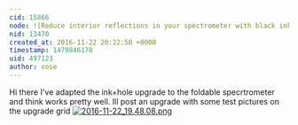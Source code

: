 ```yaml
---
cid: 15866
node: ![Reduce interior reflections in your spectrometer with black ink](../notes/warren/09-22-2016/reduce-interior-reflections-in-your-spectrometer-with-black-ink)
nid: 13470
created_at: 2016-11-22 20:22:50 +0000
timestamp: 1479846170
uid: 497123
author: xose
---
```


Hi there I've adapted the ink+hole upgrade to the foldable specrtrometer and think works pretty well. Ill post an upgrade with some test pictures on the upgrade grid
[![2016-11-22_19.48.08.png](https://publiclab.org/system/images/photos/000/018/878/large/2016-11-22_19.48.08.png)](https://publiclab.org/system/images/photos/000/018/878/original/2016-11-22_19.48.08.png)

